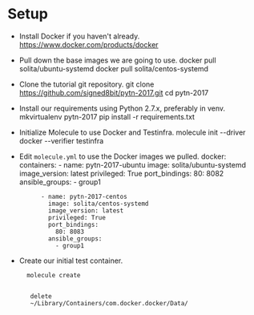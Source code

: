 Setup
=====

* Install Docker if you haven't already.
        https://www.docker.com/products/docker

* Pull down the base images we are going to use.
        docker pull solita/ubuntu-systemd
        docker pull solita/centos-systemd

* Clone the tutorial git repository.
        git clone https://github.com/signed8bit/pytn-2017.git
        cd pytn-2017

* Install our requirements using Python 2.7.x, preferably in venv.
        mkvirtualenv pytn-2017
        pip install -r requirements.txt

* Initialize Molecule to use Docker and Testinfra.
        molecule init --driver docker --verifier testinfra

* Edit `molecule.yml` to use the Docker images we pulled.
        docker:
          containers:
            - name: pytn-2017-ubuntu
              image: solita/ubuntu-systemd
              image_version: latest
              privileged: True
              port_bindings:
                80: 8082
              ansible_groups:
                - group1
                
            - name: pytn-2017-centos
              image: solita/centos-systemd
              image_version: latest
              privileged: True
              port_bindings:
                80: 8083
              ansible_groups:
                - group1

* Create our initial test container.

        molecule create
       
       
         delete
         ~/Library/Containers/com.docker.docker/Data/
